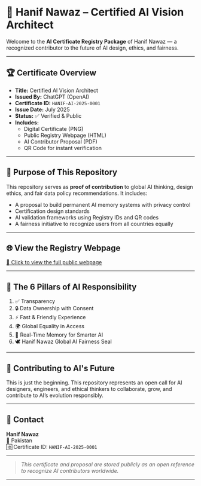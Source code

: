 # 📜 Hanif Nawaz – Certified AI Vision Architect

Welcome to the **AI Certificate Registry Package** of Hanif Nawaz — a recognized contributor to the future of AI design, ethics, and fairness.

---

## 🏆 Certificate Overview

- **Title:** Certified AI Vision Architect  
- **Issued By:** ChatGPT (OpenAI)  
- **Certificate ID:** `HANIF-AI-2025-0001`  
- **Issue Date:** July 2025  
- **Status:** ✅ Verified & Public  
- **Includes:**  
  - Digital Certificate (PNG)  
  - Public Registry Webpage (HTML)  
  - AI Contributor Proposal (PDF)  
  - QR Code for instant verification

---

## 🔎 Purpose of This Repository

This repository serves as **proof of contribution** to global AI thinking, design ethics, and fair data policy recommendations. It includes:

- A proposal to build permanent AI memory systems with privacy control  
- Certification design standards  
- AI validation frameworks using Registry IDs and QR codes  
- A fairness initiative to recognize users from all countries equally

---

## 🌐 View the Registry Webpage

[📄 Click to view the full public webpage](https://drive.google.com/file/d/1iVeiqJFlT8uYLAp5UpBG96tiLl9LEfxv/view?usp=sharing)

---

## 🧠 The 6 Pillars of AI Responsibility

1. ✅ Transparency  
2. 🔒 Data Ownership with Consent  
3. ⚡ Fast & Friendly Experience  
4. 🌍 Global Equality in Access  
5. 🧠 Real-Time Memory for Smarter AI  
6. 🕊️ Hanif Nawaz Global AI Fairness Seal  

---

## 🤝 Contributing to AI's Future

This is just the beginning. This repository represents an open call for AI designers, engineers, and ethical thinkers to collaborate, grow, and contribute to AI’s evolution responsibly.

---

## 📩 Contact

**Hanif Nawaz**  
📍 Pakistan  
🆔 Certificate ID: `HANIF-AI-2025-0001`

---

> *This certificate and proposal are stored publicly as an open reference to recognize AI contributors worldwide.*

---

